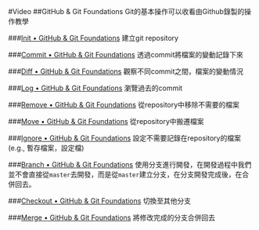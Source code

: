 #Video
##GitHub & Git Foundations
Git的基本操作可以收看由Github錄製的操作教學

###[Init • GitHub & Git Foundations](https://www.youtube.com/watch?v=WxMFZncm12s)
建立git repository

###[Commit • GitHub & Git Foundations](https://www.youtube.com/watch?v=A-Cll9jEnnM)
透過commit將檔案的變動記錄下來

###[Diff • GitHub & Git Foundations](https://www.youtube.com/watch?v=RXSriVcoI70)
觀察不同commit之間，檔案的變動情況

###[Log • GitHub & Git Foundations](https://www.youtube.com/watch?v=Ew8HQsFyVHo)
瀏覽過去的commit

###[Remove • GitHub & Git Foundations](https://www.youtube.com/watch?v=jtuHOIlfS2Q)
從repository中移除不需要的檔案


###[Move • GitHub & Git Foundations](https://www.youtube.com/watch?v=ipdgyfPq8FE)
從repository中搬遷檔案

###[Ignore • GitHub & Git Foundations](https://www.youtube.com/watch?v=4VBG9FlyiOw)
設定不需要記錄在repository的檔案(e.g., 暫存檔案，設定檔)

###[Branch • GitHub & Git Foundations](https://www.youtube.com/watch?v=H5GJfcp3p4Q)
使用分支進行開發，在開發過程中我們並不會直接從`master`去開發，而是從`master`建立分支，在分支開發完成後，在合併回去。

###[Checkout • GitHub & Git Foundations](https://www.youtube.com/watch?v=HwrPhOp6-aM)
切換至其他分支

###[Merge • GitHub & Git Foundations](https://www.youtube.com/watch?v=yyLiplDQtf0)
將修改完成的分支合併回去
